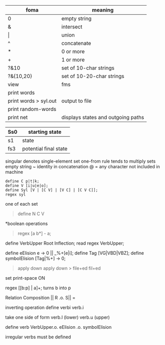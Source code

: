 | foma | meaning |
| ---- | ------- |
| 0 | empty string |
| & | intersect |
| \| | union |
| ^ | concatenate |
| * | 0 or more |
| + | 1 or more |
| ?&10 | set of 10-char strings|
| ?&{10,20} | set of 10-20-char strings|
| view | fms |
| print words | |
| print words > syl.out | output to file |
| print random-words | |
| print net | displays states and outgoing paths |

| Ss0 | starting state |
| --- | -------------- |
| s1 | state |
| fs3 | potential final state |

singular denotes single-element set
one-from rule tends to multiply sets
empty string ~ identity in concatenation
@ = any character not included in machine

```
define C p|t|k;
define V [i|u|e|o];
define Syl [V | [C V] | [V C] | [C V C]];
regex syl
```

one of each set
> define N C V

*boolean operations
> regex [a b*] - a;

define VerbUpper Root Inflection;
read regex VerbUpper;

define eElision e -> 0 || _%+[e|i];
define Tag [VG|VBD|VBZ];
define symbolElision [Tag|%+] -> 0;

> apply down
apply down > file+ed
fil+ed

set print-space ON

regex [[b:p] | a]+;		turns b into p

Relation Composition
|| R .o. S|| = 

inverting operation
define verbi verb.i

take one side of form
verb.l (lower)
verb.u (upper)

define verb VerbUpper.o. eElision .o. symbolElision

irregular verbs must be defined